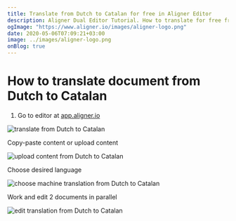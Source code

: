 ```yaml
---
title: Translate from Dutch to Catalan for free in Aligner Editor
description: Aligner Dual Editor Tutorial. How to translate for free from Dutch to Catalan. Aligner is multilingual document management platform. 
ogImage: "https://www.aligner.io/images/aligner-logo.png"
date: 2020-05-06T07:09:21+03:00
image: ../images/aligner-logo.png
onBlog: true
---
```


# How to translate document from Dutch to Catalan

1. Go to editor at [app.aligner.io](https://app.aligner.io "Aligner App web page")

![translate from Dutch to Catalan](../aligner-blank-editor.png "translate from Dutch to Catalan")

Copy-paste content or upload content

![upload content from Dutch to Catalan](../aligner-uploaded-document.png "upload content from Dutch to Catalan")

Choose desired language

![choose machine translation from Dutch to Catalan](../aligner-language-dropdown.png "choose machine translation from Dutch to Catalan")

Work and edit 2 documents in parallel

![edit translation from Dutch to Catalan](../aligner-double-sitded-editor.png "edit translation from Dutch to Catalan")

